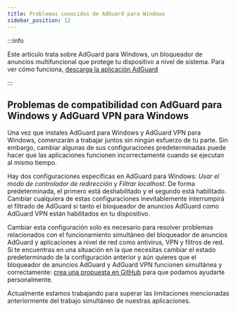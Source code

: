```yaml
---
title: Problemas conocidos de AdGuard para Windows
sidebar_position: 12
---
```


:::info

Este artículo trata sobre AdGuard para Windows, un bloqueador de anuncios multifuncional que protege tu dispositivo a nivel de sistema. Para ver cómo funciona, [descarga la aplicación AdGuard](https://agrd.io/download-kb-adblock)

:::

## Problemas de compatibilidad con AdGuard para Windows y AdGuard VPN para Windows

Una vez que instales AdGuard para Windows y AdGuard VPN para Windows, comenzarán a trabajar juntos sin ningún esfuerzo de tu parte. Sin embargo, cambiar algunas de sus configuraciones predeterminadas puede hacer que las aplicaciones funcionen incorrectamente cuando se ejecutan al mismo tiempo.

Hay dos configuraciones específicas en AdGuard para Windows: *Usar el modo de controlador de redirección* y *Filtrar localhost*. De forma predeterminada, el primero está deshabilitado y el segundo está habilitado. Cambiar cualquiera de estas configuraciones inevitablemente interrumpirá el filtrado de AdGuard si tanto el bloqueador de anuncios AdGuard como AdGuard VPN están habilitados en tu dispositivo.

Cambiar esta configuración solo es necesario para resolver problemas relacionados con el funcionamiento simultáneo del bloqueador de anuncios AdGuard y aplicaciones a nivel de red como antivirus, VPN y filtros de red. Si te encuentras en una situación en la que necesitas cambiar el estado predeterminado de la configuración anterior y aún quieres que el bloqueador de anuncios AdGuard y AdGuard VPN funcionen simultánea y correctamente: [crea una propuesta en GitHub](https://github.com/AdguardTeam/AdguardForWindows/issues/new/choose) para que podamos ayudarte personalmente.

Actualmente estamos trabajando para superar las limitaciones mencionadas anteriormente del trabajo simultáneo de nuestras aplicaciones.
